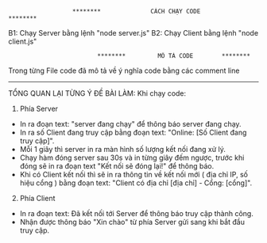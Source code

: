                       ********              CÁCH CHẠY CODE            ********  

B1: Chạy Server bằng lệnh "node server.js" 
B2: Chạy Client bằng lệnh "node client.js"

                             ********         MÔ TẢ CODE        ********  

Trong từng File code đã mô tả về ý nghĩa code bằng các comment line
**************************
TỔNG QUAN LẠI TỪNG Ý ĐỀ BÀI LÀM:
Khi chạy code:

1. Phía Server
+ In ra đoạn text: "server đang chạy" để thông báo server đang chạy.
+ In ra số Client đang truy cập bằng đoạn text: "Online: [Số Client đang truy cập]".
+ Mỗi 1 giây thì server in ra màn hình số lượng kết nối đang xử lý.
+ Chạy hàm đóng server sau 30s và in từng giây đếm ngược, trước khi đóng sẽ in ra đoạn text "Kết nối sẽ đóng lại!" để thông báo.
+ Khi có Client kết nối thì sẽ in ra thông tin về kết nối mới ( địa chỉ IP, số hiệu cổng ) bằng đoạn text:
"Client có địa chỉ [địa chỉ] - Cổng: [cổng]".

2. Phía Client
+ In ra đoạn text: Đã kết nối tới Server để thông báo truy cập thành công.
+ Nhận được thông báo "Xin chào" từ phía Server gửi sang khi bắt đầu truy cập.